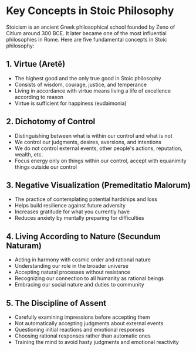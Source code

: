 # Key Concepts in Stoic Philosophy

Stoicism is an ancient Greek philosophical school founded by Zeno of Citium around 300 BCE. It later became one of the most influential philosophies in Rome. Here are five fundamental concepts in Stoic philosophy:

## 1. Virtue (Aretê)

* The highest good and the only true good in Stoic philosophy
* Consists of wisdom, courage, justice, and temperance
* Living in accordance with virtue means living a life of excellence according to reason
* Virtue is sufficient for happiness (eudaimonia)

## 2. Dichotomy of Control

* Distinguishing between what is within our control and what is not
* We control our judgments, desires, aversions, and intentions
* We do not control external events, other people's actions, reputation, wealth, etc.
* Focus energy only on things within our control, accept with equanimity things outside our control

## 3. Negative Visualization (Premeditatio Malorum)

* The practice of contemplating potential hardships and loss
* Helps build resilience against future adversity
* Increases gratitude for what you currently have
* Reduces anxiety by mentally preparing for difficulties

## 4. Living According to Nature (Secundum Naturam)

* Acting in harmony with cosmic order and rational nature
* Understanding our role in the broader universe
* Accepting natural processes without resistance
* Recognizing our connection to all humanity as rational beings
* Embracing our social nature and duties to community

## 5. The Discipline of Assent

* Carefully examining impressions before accepting them
* Not automatically accepting judgments about external events
* Questioning initial reactions and emotional responses
* Choosing rational responses rather than automatic ones
* Training the mind to avoid hasty judgments and emotional reactivity

